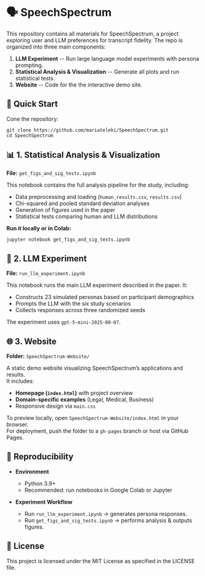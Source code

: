 # 🗣️ SpeechSpectrum

This repository contains all materials for SpeechSpectrum, a project exploring user and LLM preferences for transcript fidelity. The repo is organized into three main components:

1. **LLM Experiment** -- Run large language model experiments with persona prompting.
2. **Statistical Analysis & Visualization** -- Generate all plots and run statistical tests.
3. **Website** -- Code for the the interactive demo site.


## 🚀 Quick Start

Cone the repository:

```
git clone https://github.com/mariateleki/SpeechSpectrum.git
cd SpeechSpectrum
```

## 📊 1. Statistical Analysis & Visualization

**File:** `get_figs_and_sig_tests.ipynb`  

This notebook contains the full analysis pipeline for the study, including:

- Data preprocessing and loading (`human_results.csv`, `results.csv`)  
- Chi-squared and pooled standard deviation analyses  
- Generation of figures used in the paper  
- Statistical tests comparing human and LLM distributions

**Run it locally or in Colab:**

```bash
jupyter notebook get_figs_and_sig_tests.ipynb
```


## 🤖 2. LLM Experiment

**File:** `run_llm_experiment.ipynb`  

This notebook runs the main LLM experiment described in the paper. It:

- Constructs 23 simulated personas based on participant demographics  
- Prompts the LLM with the six study scenarios  
- Collects responses across three randomized seeds  

The experiment uses `gpt-5-mini-2025-08-07`.


## 🌐 3. Website

**Folder:** `SpeechSpectrum-Website/`  

A static demo website visualizing SpeechSpectrum’s applications and results.  
It includes:

- **Homepage (`index.html`)** with project overview  
- **Domain-specific examples** (Legal, Medical, Business)  
- Responsive design via `main.css`  

To preview locally, open `SpeechSpectrum-Website/index.html` in your browser.  
For deployment, push the folder to a `gh-pages` branch or host via GitHub Pages.

## 🔁 Reproducibility

- **Environment**  
   - Python 3.9+  
   - Recommended: run notebooks in Google Colab or Jupyter

- **Experiment Workflow**  
   - Run `run_llm_experiment.ipynb` → generates persona responses.  
   - Run `get_figs_and_sig_tests.ipynb` → performs analysis & outputs figures.


## 📜 License

This project is licensed under the MIT License as specified in the LICENSE file.

